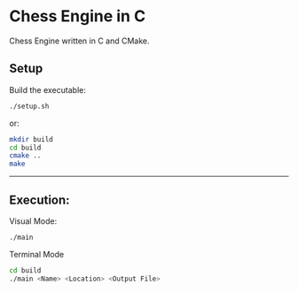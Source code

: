 # Chess Engine in C

Chess Engine written in C and CMake.

## Setup

Build the executable:
```bash
./setup.sh
```

or:
```bash
mkdir build
cd build
cmake ..
make
```

- - -

## Execution:

Visual Mode:
```bash
./main
```

Terminal Mode
```bash
cd build
./main <Name> <Location> <Output File>
```
